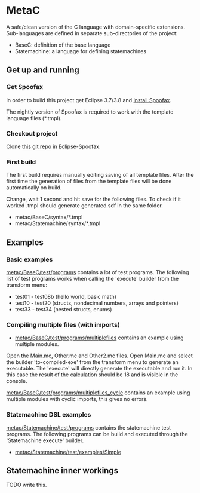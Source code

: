 MetaC
=====

A safe/clean version of the C language with domain-specific extensions. Sub-languages are defined in separate sub-directories of the project:

- BaseC: definition of the base language 
- Statemachine: a language for defining statemachines

## Get up and running


### Get Spoofax

In order to build this project get Eclipse 3.7/3.8 and [install Spoofax](http://metaborg.org/wiki/spoofax/download).

The nightly version of Spoofax is required to work with the template language files (*.tmpl).


### Checkout project

Clone [this git repo](https://github.com/metaborg/metac.git) in Eclipse-Spoofax.


### First build

The first build requires manually editing saving of all template files. After the first time the generation of files from the template files will be done automatically on build.

Change, wait 1 second and hit save for the following files.
To check if it worked <filename>.tmpl should generate <filename>generated.sdf in the same folder.

* metac/BaseC/syntax/*.tmpl
* metac/Statemachine/syntax/*.tmpl


## Examples

### Basic examples

[metac/BaseC/test/programs](https://github.com/metaborg/metac/tree/master/BaseC/test/programs) contains a lot of test programs.
The following list of test programs works when calling the 'execute' builder from the transform menu:

* test01 - test08b (hello world, basic math)
* test10 - test20 (structs, nondecimal numbers, arrays and pointers)
* test33 - test34 (nested structs, enums)

### Compiling multiple files (with imports)

* [metac/BaseC/test/programs/multiplefiles](https://github.com/metaborg/metac/tree/master/BaseC/test/programs/multiplefiles) contains an example using multiple modules.

Open the Main.mc, Other.mc and Other2.mc files.
Open Main.mc and select the builder 'to-compiled-exe' from the transform menu to generate an executable.
The 'execute' will directly generate the executable and run it.
In this case the result of the calculation should be 18 and is visible in the console.

[metac/BaseC/test/programs/multiplefiles_cycle](https://github.com/metaborg/metac/tree/master/BaseC/test/programs/multiplefiles_cycle) contains an example using multiple modules with cyclic imports, this gives no errors.

### Statemachine DSL examples

[metac/Statemachine/test/programs](https://github.com/metaborg/statemachine/tree/master/BaseC/test/programs) contains the statemachine test programs.
The following programs can be build and executed through the 'Statemachine execute' builder.

* [metac/Statemachine/test/examples/Simple](https://github.com/metaborg/metac/blob/master/Statemachine/test/examples/Simple/SimpleStatemachine.mc)

## Statemachine inner workings

TODO write this.
